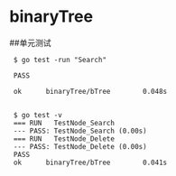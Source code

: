 # binaryTree

##单元测试

     $ go test -run "Search"
    
     PASS

     ok      binaryTree/bTree        0.048s


     $ go test -v
     === RUN   TestNode_Search
     --- PASS: TestNode_Search (0.00s)
     === RUN   TestNode_Delete
     --- PASS: TestNode_Delete (0.00s)
     PASS
     ok      binaryTree/bTree        0.041s
